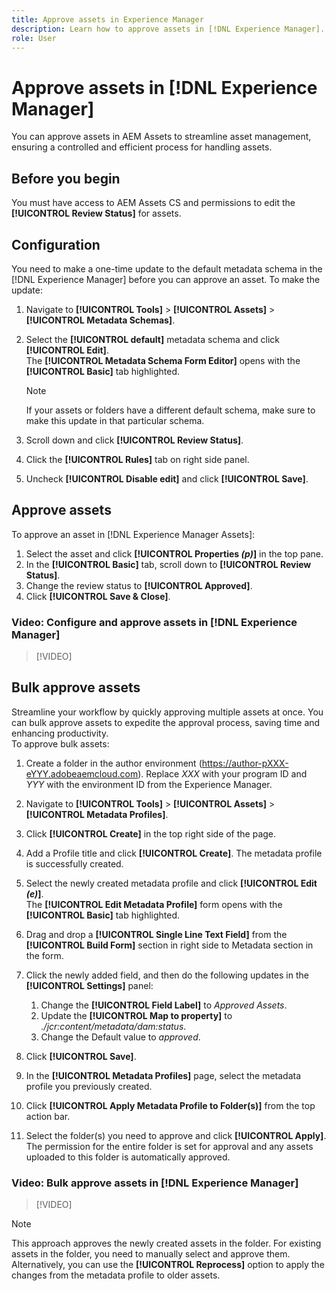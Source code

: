 ```yaml
---
title: Approve assets in Experience Manager
description: Learn how to approve assets in [!DNL Experience Manager].
role: User
---
```

# Approve assets in [!DNL Experience Manager]

You can approve assets in AEM Assets to streamline asset management, ensuring a controlled and efficient process for handling assets.

## Before you begin

You must have access to AEM Assets CS and permissions to edit the **[!UICONTROL Review Status]** for assets.

## Configuration 

You need to make a one-time update to the default metadata schema in the [!DNL Experience Manager] before you can approve an asset. To make the update:

1. Navigate to **[!UICONTROL Tools]** > **[!UICONTROL Assets]** > **[!UICONTROL Metadata Schemas]**.
1. Select the **[!UICONTROL default]** metadata schema and click **[!UICONTROL Edit]**. <br>The **[!UICONTROL Metadata Schema Form Editor]** opens with the **[!UICONTROL Basic]** tab highlighted. 

    >[!NOTE]
    >
    >If your assets or folders have a different default schema, make sure to make this update in that particular schema.

1. Scroll down and click **[!UICONTROL Review Status]**.
1. Click the **[!UICONTROL Rules]** tab on right side panel.
1. Uncheck **[!UICONTROL Disable edit]** and click **[!UICONTROL Save]**.

## Approve assets

To approve an asset in [!DNL Experience Manager Assets]:

1. Select the asset and click **[!UICONTROL Properties _(p)_]** in the top pane.
1. In the **[!UICONTROL Basic]** tab, scroll down to **[!UICONTROL Review Status]**.
1. Change the review status to **[!UICONTROL Approved]**.
1. Click **[!UICONTROL Save & Close]**. 
<!-- A toast message saying Properties updated successfully, apperas at the bottom of the screen. -->

### Video: Configure and approve assets in [!DNL Experience Manager]

>[!VIDEO]

## Bulk approve assets

Streamline your workflow by quickly approving multiple assets at once. You can bulk approve assets to expedite the approval process, saving time and enhancing productivity.
<br>To approve bulk assets:

1. Create a folder in the author environment (https://author-pXXX-eYYY.adobeaemcloud.com). Replace _XXX_ with your program ID and _YYY_ with the environment ID from the Experience Manager.
1. Navigate to **[!UICONTROL Tools]** > **[!UICONTROL Assets]** > **[!UICONTROL Metadata Profiles]**.
1. Click **[!UICONTROL Create]** in the top right side of the page.
1. Add a Profile title and click **[!UICONTROL Create]**. The metadata profile is successfully created.
1. Select the newly created metadata profile and click **[!UICONTROL Edit _(e)_]**. <br>The **[!UICONTROL Edit Metadata Profile]** form opens with the **[!UICONTROL Basic]** tab highlighted. 
1. Drag and drop a **[!UICONTROL Single Line Text Field]** from the **[!UICONTROL Build Form]** section in right side to Metadata section in the form.
1. Click the newly added field, and then do the following updates in the **[!UICONTROL Settings]** panel:
    1. Change the **[!UICONTROL Field Label]** to _Approved Assets_.
    1. Update the **[!UICONTROL Map to property]** to _./jcr:content/metadata/dam:status_. 
    1. Change the Default value to _approved_.
    
1. Click **[!UICONTROL Save]**.
1. In the **[!UICONTROL Metadata Profiles]** page, select the metadata profile you previously created.
1. Click **[!UICONTROL Apply Metadata Profile to Folder(s)]** from the top action bar.
1. Select the folder(s) you need to approve and click **[!UICONTROL Apply]**.
<br> The permission for the entire folder is set for approval and any assets uploaded to this folder is automatically approved.

### Video: Bulk approve assets in [!DNL Experience Manager]

>[!VIDEO]

>[!NOTE]
> 
>This approach approves the newly created assets in the folder. For existing assets in the folder, you need to manually select and approve them. <br> Alternatively, you can use the **[!UICONTROL Reprocess]** option to apply the changes from the metadata profile to older assets.
